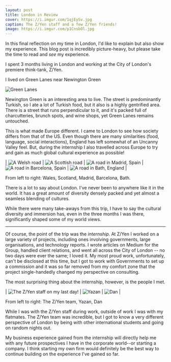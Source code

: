 ```yaml
---
layout: post
title: London in Review
cover: https://i.imgur.com/1qjEySv.jpg
caption: The Z/Yen staff and a few Z/Yen friends!
image: https://i.imgur.com/p1CnsbOl.jpg
---
```


In this final reflection on my time in London, I'd like to explain but also show my experience. This blog post is incredibly picture-heavy, but please take the time to read and *see* my experience.

I spent 3 months living in London and working at the City of London's premiere think-tank, Z/Yen.

I lived on Green Lanes near Newington Green

![Green Lanes](https://i.imgur.com/tIVpyTbh.jpg)

Newington Green is an interesting area to live. The street is predominantly Turkish, so I ate a lot of Turkish food, but it also is a highly gentrified area. There is a street that runs perpendicular to it, and it's packed full of charcutteries, brunch spots, and wine shops, yet Green Lanes remains untouched.

This is what made Europe different. I came to London to see how society differs from that of the US. Even though there are many similarities (food, language, social interactions), England has left somewhat of an Uncanny Valley feel. But, during the internship I also travelled across Europe to try and gain as much global cultural experience as possible!

| ![A Welsh road](https://i.imgur.com/HkPVaQ3l.jpg) | ![A Scottish road](https://i.imgur.com/j5nqz7Wl.jpg) | ![A road in Madrid, Spain](https://i.imgur.com/irsiQCql.jpg) | ![A road in Barcelona, Spain](https://i.imgur.com/I1OuYYrl.jpg) | ![A road in Bath, England](https://i.imgur.com/JBMljnul.jpg) |

<p class="caption">From left to right: Wales, Scotland, Madrid, Barcelona, Bath.</p>


There is a lot to say about London. I've never been to anywhere like it in the world. It has a great amount of diversity densely packed and yet almost a seamless blending of cultures.

While there were many take-aways from this trip, I have to say the cultural diversity and immersion has, even in the three months I was there, significantly shaped some of my world views. 

---

Of course, the point of the trip was the _internship_. At Z/Yen I worked on a large variety of projects, including ones involving governments, large organisations, and technology reports. I wrote articles on Medium for the Group, handled client relations, and went all across the City of London -- no two days were ever the same; I loved it. My most proud work, unfortunately, can't be disclosed at this time, but I got to work with Governments to set up a commission and it was so far removed from my comfort zone that the project single-handedly changed my perspective on consulting.

The most surprising thing about the internship, however, is the people I met.

| ![The Z/Yen staff on my last day!](https://i.imgur.com/VzB9CzUl.jpg) | ![Yazan](https://i.imgur.com/SR1c12ul.jpg) | ![Dan](https://i.imgur.com/6Nsa1Ybl.jpg) |

<p class="caption">From left to right: The Z/Yen team, Yazan, Dan</p>

While I was with the Z/Yen staff during work, outside of work I was with my flatmates. The Z/Yen team was incredible, but I got to know a very different perspective of London by being with other international students and going on random nights out.

My business experience gained from the internship will directly help me with any future prospectives I have in the corporate world--or starting a company. I think starting my own firm would definitely be the best way to continue building on the experience I've gained so far.